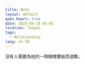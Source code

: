 ```yaml
---
title: Note
layout: default
open_heart: true
date: 2025-04-10 05:01
location: Taipei
tags: 
  - Relationship
lang: zh-TW
---
```


沒有人需要為他的一時眼瞎暈船而道歉。
